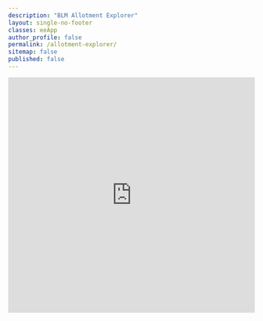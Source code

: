 ```yaml
---
description: "BLM Allotment Explorer"
layout: single-no-footer
classes: eeApp
author_profile: false
permalink: /allotment-explorer/
sitemap: false
published: false
---
```


<embed src="https://eric-jensen.shinyapps.io/BLMDashboard/"
style="width:100%; height: 50vw;">
